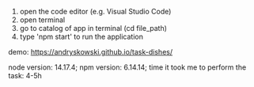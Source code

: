 1. open the code editor (e.g. Visual Studio Code)
2. open terminal
3. go to catalog of app in terminal (cd file_path)
4. type 'npm start' to run the application

demo: https://andryskowski.github.io/task-dishes/

node version: 14.17.4;
npm version: 6.14.14;
time it took me to perform the task: 4-5h
